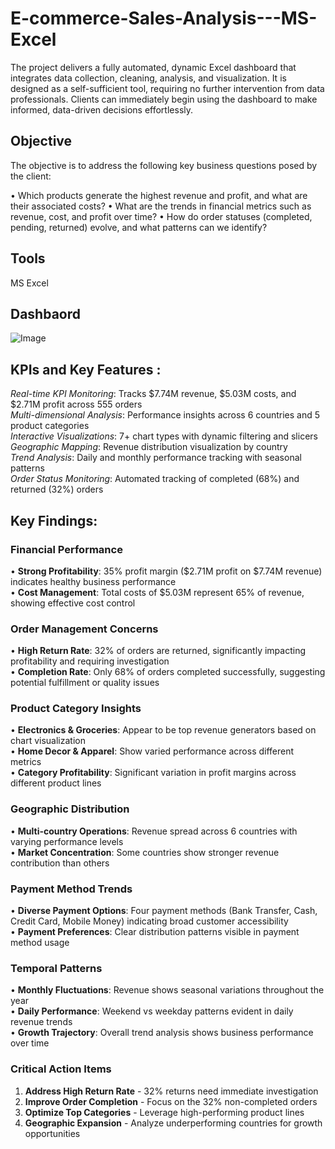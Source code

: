 # E-commerce-Sales-Analysis---MS-Excel  
The project delivers a fully automated, dynamic Excel dashboard that integrates data collection, cleaning, analysis, and visualization. It is designed as a self-sufficient tool, requiring no further intervention from data professionals. Clients can immediately begin using the dashboard to make informed, data-driven decisions effortlessly.

## Objective
The objective is to address the following key business questions posed by the client:

• Which products generate the highest revenue and profit, and what are their associated costs?
• What are the trends in financial metrics such as revenue, cost, and profit over time?
• How do order statuses (completed, pending, returned) evolve, and what patterns can we identify?  

## Tools 
MS Excel  
## Dashbaord   
![Image](https://github.com/user-attachments/assets/bd6e9efb-1ec9-43c2-b0f7-351b28bea0a6)
## KPIs and Key Features :  

*Real-time KPI Monitoring*: Tracks $7.74M revenue, $5.03M costs, and $2.71M profit across 555 orders  
*Multi-dimensional Analysis*: Performance insights across 6 countries and 5 product categories    
*Interactive Visualizations*: 7+ chart types with dynamic filtering and slicers   
*Geographic Mapping*: Revenue distribution visualization by country   
*Trend Analysis*: Daily and monthly performance tracking with seasonal patterns    
*Order Status Monitoring*: Automated tracking of completed (68%) and returned (32%) orders   

## Key Findings:

### Financial Performance
• **Strong Profitability**: 35% profit margin ($2.71M profit on $7.74M revenue) indicates healthy business performance    
• **Cost Management**: Total costs of $5.03M represent 65% of revenue, showing effective cost control

### Order Management Concerns
• **High Return Rate**: 32% of orders are returned, significantly impacting profitability and requiring investigation   
• **Completion Rate**: Only 68% of orders completed successfully, suggesting potential fulfillment or quality issues

### Product Category Insights
• **Electronics & Groceries**: Appear to be top revenue generators based on chart visualization   
• **Home Decor & Apparel**: Show varied performance across different metrics   
• **Category Profitability**: Significant variation in profit margins across different product lines

### Geographic Distribution
• **Multi-country Operations**: Revenue spread across 6 countries with varying performance levels    
• **Market Concentration**: Some countries show stronger revenue contribution than others

### Payment Method Trends
• **Diverse Payment Options**: Four payment methods (Bank Transfer, Cash, Credit Card, Mobile Money) indicating broad customer accessibility   
• **Payment Preferences**: Clear distribution patterns visible in payment method usage

### Temporal Patterns
• **Monthly Fluctuations**: Revenue shows seasonal variations throughout the year    
• **Daily Performance**: Weekend vs weekday patterns evident in daily revenue trends    
• **Growth Trajectory**: Overall trend analysis shows business performance over time

### Critical Action Items
1. **Address High Return Rate** - 32% returns need immediate investigation
2. **Improve Order Completion** - Focus on the 32% non-completed orders
3. **Optimize Top Categories** - Leverage high-performing product lines
4. **Geographic Expansion** - Analyze underperforming countries for growth opportunities
